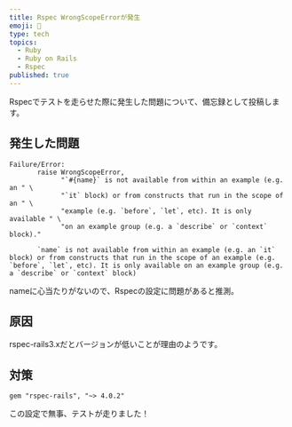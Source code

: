 ```yaml
---
title: Rspec WrongScopeErrorが発生
emoji: 📝
type: tech
topics:
  - Ruby
  - Ruby on Rails
  - Rspec
published: true
---
```


Rspecでテストを走らせた際に発生した問題について、備忘録として投稿します。

## 発生した問題

```
Failure/Error:
       raise WrongScopeError,
             "`#{name}` is not available from within an example (e.g. an " \
             "`it` block) or from constructs that run in the scope of an " \
             "example (e.g. `before`, `let`, etc). It is only available " \
             "on an example group (e.g. a `describe` or `context` block)."

       `name` is not available from within an example (e.g. an `it` block) or from constructs that run in the scope of an example (e.g. `before`, `let`, etc). It is only available on an example group (e.g. a `describe` or `context` block)
```

nameに心当たりがないので、Rspecの設定に問題があると推測。

## 原因

rspec-rails3.xだとバージョンが低いことが理由のようです。

## 対策

```Gemfile
gem "rspec-rails", "~> 4.0.2"
```

この設定で無事、テストが走りました！